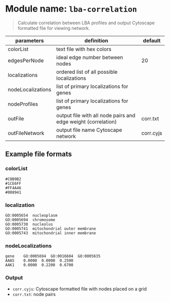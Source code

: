 # Module name: `lba-correlation`

> Calculate correlation between LBA profiles and output Cytoscape formatted file for viewing network.

| parameters | definition | default |
|------------|------------|---------|
| colorList | text file with hex colors | |
| edgesPerNode | ideal edge number between nodes | 20 |
| localizations | ordered list of all possible localizations | |
| nodeLocalizations | list of primary localizations for genes | |
| nodeProfiles | list of primary localizations for genes | |
| outFile | output file with all node pairs and edge weight (correlation) | corr.txt |
| outFileNetwork | output file name Cytoscape network | corr.cyjs |

## Example file formats

### colorList
```
#C0B9B2
#1CE6FF
#FF4A46
#008941
```

### localization
```
GO:0005654	nucleoplasm
GO:0005694	chromosome
GO:0005730	nucleolus
GO:0005741	mitochondrial outer membrane
GO:0005743	mitochondrial inner membrane
```

### nodeLocalizations
```
gene	GO:0005694	GO:0016604	GO:0005635
AAAS	0.0000	0.0000	0.2500
AAK1	0.0000	0.2200	0.6700
```

### Output
* `corr.cyjs`: Cytoscape formatted file with nodes placed on a grid
* `corr.txt`: node pairs
